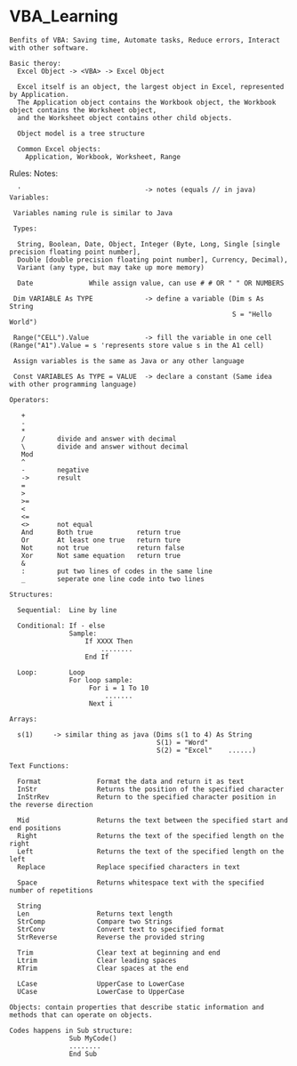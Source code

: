# VBA_Learning

    Benfits of VBA: Saving time, Automate tasks, Reduce errors, Interact with other software.
    
    Basic theroy:
      Excel Object -> <VBA> -> Excel Object
      
      Excel itself is an object, the largest object in Excel, represented by Application. 
      The Application object contains the Workbook object, the Workbook object contains the Worksheet object, 
      and the Worksheet object contains other child objects.
   
      Object model is a tree structure
      
      Common Excel objects:
        Application, Workbook, Worksheet, Range
  
  
  Rules:
    Notes:
  
      '                               -> notes (equals // in java)
    Variables:
    
     Variables naming rule is similar to Java
     
     Types:
     
      String, Boolean, Date, Object, Integer (Byte, Long, Single [single precision floating point number], 
      Double [double precision floating point number], Currency, Decimal), 
      Variant (any type, but may take up more memory)
      
      Date              While assign value, can use # # OR " " OR NUMBERS
  
     Dim VARIABLE As TYPE             -> define a variable (Dim s As String
                                                            S = "Hello World")
  
     Range("CELL").Value              -> fill the variable in one cell (Range("A1").Value = s 'represents store value s in the A1 cell)
     
     Assign variables is the same as Java or any other language
     
     Const VARIABLES As TYPE = VALUE  -> declare a constant (Same idea with other programming language)
  
    Operators:
      
       +
       -   
       *   
       /        divide and answer with decimal
       \        divide and answer without decimal
       Mod    
       ^  
       -        negative
       ->       result
       =
       >
       >=
       <
       <=
       <>       not equal
       And      Both true           return true
       Or       At least one true   return ture
       Not      not true            return false
       Xor      Not same equation   return true
       &
       :        put two lines of codes in the same line
       _        seperate one line code into two lines
       
    Structures:
      
      Sequential:  Line by line

      Conditional: If - else
                   Sample:
                       If XXXX Then
                           ........
                       End If
  
      Loop:        Loop
                   For loop sample:
                        For i = 1 To 10
                            .......
                        Next i
  
    Arrays:
      
      s(1)     -> similar thing as java (Dims s(1 to 4) As String
                                         S(1) = "Word"
                                         S(2) = "Excel"    ......)
    
    Text Functions:
    
      Format              Format the data and return it as text
      InStr               Returns the position of the specified character
      InStrRev            Return to the specified character position in the reverse direction
      
      Mid                 Returns the text between the specified start and end positions
      Right               Returns the text of the specified length on the right
      Left                Returns the text of the specified length on the left
      Replace             Replace specified characters in text
      
      Space               Returns whitespace text with the specified number of repetitions
      
      String
      Len                 Returns text length
      StrComp             Compare two Strings
      StrConv             Convert text to specified format  
      StrReverse          Reverse the provided string
      
      Trim                Clear text at beginning and end
      Ltrim               Clear leading spaces
      RTrim               Clear spaces at the end
      
      LCase               UpperCase to LowerCase
      UCase               LowerCase to UpperCase
  
    Objects: contain properties that describe static information and methods that can operate on objects.
    
    Codes happens in Sub structure:
                   Sub MyCode()
                   ........
                   End Sub
